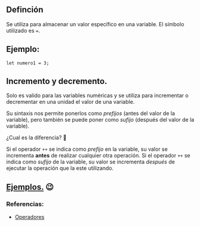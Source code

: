 ## Definción

Se utiliza para almacenar un valor específico en una variable. El símbolo utilizado es `=`.

## Ejemplo:

`let numero1 = 3;`

## Incremento y decremento.
Solo es valido para las variables numéricas y se utiliza para incrementar o decrementar en una unidad el valor de una variable.

Su sintaxis nos permite ponerlos como _prefijos_ (antes del valor de la variable), pero también se puede poner como _sufijo_ (después del valor de la variable).

¿Cual es la diferencia? 🤔

Si el operador `++` se indica como _prefijo_ en la variable, su valor se incrementa **antes** de realizar cualquier otra operación. Si el operador `++` se indica como _sufijo_ de la variable, su valor se incrementa *después* de ejecutar la operación que la este utilizando.

## [Ejemplos.](https://repl.it/@zz_nn/Operadores) 😉

### Referencias:
* [Operadores](https://uniwebsidad.com/libros/javascript/capitulo-3/operadores)




